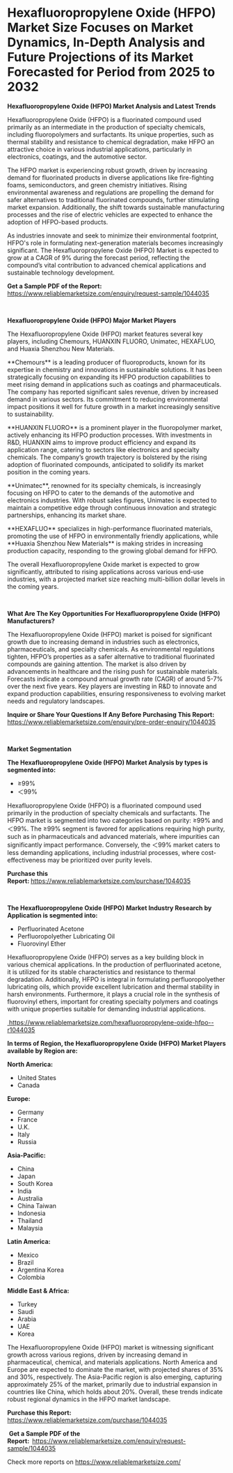 <p><h1>Hexafluoropropylene Oxide (HFPO) Market Size Focuses on Market Dynamics, In-Depth Analysis and Future Projections of its Market Forecasted for Period from 2025 to 2032</h1></p><p><strong>Hexafluoropropylene Oxide (HFPO) Market Analysis and Latest Trends</strong></p>
<p><p>Hexafluoropropylene Oxide (HFPO) is a fluorinated compound used primarily as an intermediate in the production of specialty chemicals, including fluoropolymers and surfactants. Its unique properties, such as thermal stability and resistance to chemical degradation, make HFPO an attractive choice in various industrial applications, particularly in electronics, coatings, and the automotive sector.</p><p>The HFPO market is experiencing robust growth, driven by increasing demand for fluorinated products in diverse applications like fire-fighting foams, semiconductors, and green chemistry initiatives. Rising environmental awareness and regulations are propelling the demand for safer alternatives to traditional fluorinated compounds, further stimulating market expansion. Additionally, the shift towards sustainable manufacturing processes and the rise of electric vehicles are expected to enhance the adoption of HFPO-based products.</p><p>As industries innovate and seek to minimize their environmental footprint, HFPO's role in formulating next-generation materials becomes increasingly significant. The Hexafluoropropylene Oxide (HFPO) Market is expected to grow at a CAGR of 9% during the forecast period, reflecting the compound’s vital contribution to advanced chemical applications and sustainable technology development.</p></p>
<p><strong>Get a Sample PDF of the Report:&nbsp;</strong> <a href="https://www.reliablemarketsize.com/enquiry/request-sample/1044035?utm_campaign=3456&utm_medium=2&utm_source=Github&utm_content=ia&utm_term=27032025&utm_id=hexafluoropropylene-oxide-hfpo">https://www.reliablemarketsize.com/enquiry/request-sample/1044035</a></p>
<p>&nbsp;</p>
<p><strong>Hexafluoropropylene Oxide (HFPO) Major Market Players</strong></p>
<p><p>The Hexafluoropropylene Oxide (HFPO) market features several key players, including Chemours, HUANXIN FLUORO, Unimatec, HEXAFLUO, and Huaxia Shenzhou New Materials. </p><p>**Chemours** is a leading producer of fluoroproducts, known for its expertise in chemistry and innovations in sustainable solutions. It has been strategically focusing on expanding its HFPO production capabilities to meet rising demand in applications such as coatings and pharmaceuticals. The company has reported significant sales revenue, driven by increased demand in various sectors. Its commitment to reducing environmental impact positions it well for future growth in a market increasingly sensitive to sustainability.</p><p>**HUANXIN FLUORO** is a prominent player in the fluoropolymer market, actively enhancing its HFPO production processes. With investments in R&D, HUANXIN aims to improve product efficiency and expand its application range, catering to sectors like electronics and specialty chemicals. The company’s growth trajectory is bolstered by the rising adoption of fluorinated compounds, anticipated to solidify its market position in the coming years.</p><p>**Unimatec**, renowned for its specialty chemicals, is increasingly focusing on HFPO to cater to the demands of the automotive and electronics industries. With robust sales figures, Unimatec is expected to maintain a competitive edge through continuous innovation and strategic partnerships, enhancing its market share.</p><p>**HEXAFLUO** specializes in high-performance fluorinated materials, promoting the use of HFPO in environmentally friendly applications, while **Huaxia Shenzhou New Materials** is making strides in increasing production capacity, responding to the growing global demand for HFPO.</p><p>The overall Hexafluoropropylene Oxide market is expected to grow significantly, attributed to rising applications across various end-use industries, with a projected market size reaching multi-billion dollar levels in the coming years.</p></p>
<p>&nbsp;</p>
<p><strong>What Are The Key Opportunities For Hexafluoropropylene Oxide (HFPO) Manufacturers?</strong></p>
<p><p>The Hexafluoropropylene Oxide (HFPO) market is poised for significant growth due to increasing demand in industries such as electronics, pharmaceuticals, and specialty chemicals. As environmental regulations tighten, HFPO’s properties as a safer alternative to traditional fluorinated compounds are gaining attention. The market is also driven by advancements in healthcare and the rising push for sustainable materials. Forecasts indicate a compound annual growth rate (CAGR) of around 5-7% over the next five years. Key players are investing in R&D to innovate and expand production capabilities, ensuring responsiveness to evolving market needs and regulatory landscapes.</p></p>
<p><strong>Inquire or Share Your Questions If Any Before Purchasing This Report:</strong> <a href="https://www.reliablemarketsize.com/enquiry/pre-order-enquiry/1044035?utm_campaign=3456&utm_medium=2&utm_source=Github&utm_content=ia&utm_term=27032025&utm_id=hexafluoropropylene-oxide-hfpo">https://www.reliablemarketsize.com/enquiry/pre-order-enquiry/1044035</a></p>
<p>&nbsp;</p>
<p><strong>Market Segmentation</strong></p>
<p><strong>The Hexafluoropropylene Oxide (HFPO) Market Analysis by types is segmented into:</strong></p>
<p><ul><li>≥99%</li><li>＜99%</li></ul></p>
<p><p>Hexafluoropropylene Oxide (HFPO) is a fluorinated compound used primarily in the production of specialty chemicals and surfactants. The HFPO market is segmented into two categories based on purity: ≥99% and ＜99%. The ≥99% segment is favored for applications requiring high purity, such as in pharmaceuticals and advanced materials, where impurities can significantly impact performance. Conversely, the ＜99% market caters to less demanding applications, including industrial processes, where cost-effectiveness may be prioritized over purity levels.</p></p>
<p><strong>Purchase this Report:&nbsp;</strong><a href="https://www.reliablemarketsize.com/purchase/1044035?utm_campaign=3456&utm_medium=2&utm_source=Github&utm_content=ia&utm_term=27032025&utm_id=hexafluoropropylene-oxide-hfpo">https://www.reliablemarketsize.com/purchase/1044035</a></p>
<p>&nbsp;</p>
<p><strong>The Hexafluoropropylene Oxide (HFPO) Market Industry Research by Application is segmented into:</strong></p>
<p><ul><li>Perfluorinated Acetone</li><li>Perfluoropolyether Lubricating Oil</li><li>Fluorovinyl Ether</li></ul></p>
<p><p>Hexafluoropropylene Oxide (HFPO) serves as a key building block in various chemical applications. In the production of perfluorinated acetone, it is utilized for its stable characteristics and resistance to thermal degradation. Additionally, HFPO is integral in formulating perfluoropolyether lubricating oils, which provide excellent lubrication and thermal stability in harsh environments. Furthermore, it plays a crucial role in the synthesis of fluorovinyl ethers, important for creating specialty polymers and coatings with unique properties suitable for demanding industrial applications.</p></p>
<p><a href="https://www.reliablemarketsize.com/hexafluoropropylene-oxide-hfpo--r1044035?utm_campaign=3456&utm_medium=2&utm_source=Github&utm_content=ia&utm_term=27032025&utm_id=hexafluoropropylene-oxide-hfpo">&nbsp;https://www.reliablemarketsize.com/hexafluoropropylene-oxide-hfpo--r1044035</a></p>
<p><strong>In terms of Region, the Hexafluoropropylene Oxide (HFPO) Market Players available by Region are:</strong></p>
<p>
    <p> <strong> North America: </strong>
        <ul>
            <li>United States</li>
            <li>Canada</li>
        </ul>
        </p> 
    <p> <strong> Europe: </strong>
        <ul>
            <li>Germany</li>
            <li>France</li>
            <li>U.K.</li>
            <li>Italy</li>
            <li>Russia</li>
        </ul>
        </p> 
    <p> <strong> Asia-Pacific: </strong>
        <ul>
            <li>China</li>
            <li>Japan</li>
            <li>South Korea</li>
            <li>India</li>
            <li>Australia</li>
            <li>China Taiwan</li>
            <li>Indonesia</li>
            <li>Thailand</li>
            <li>Malaysia</li>
        </ul>
        </p> 
    <p> <strong> Latin America: </strong>
        <ul>
            <li>Mexico</li>
            <li>Brazil</li>
            <li>Argentina Korea</li>
            <li>Colombia</li>
        </ul>
        </p> 
    <p> <strong> Middle East & Africa: </strong>
        <ul>
            <li>Turkey</li>
            <li>Saudi</li>
            <li>Arabia</li>
            <li>UAE</li>
            <li>Korea</li>
        </ul>
    </p>
    </p>
<p><p>The Hexafluoropropylene Oxide (HFPO) market is witnessing significant growth across various regions, driven by increasing demand in pharmaceutical, chemical, and materials applications. North America and Europe are expected to dominate the market, with projected shares of 35% and 30%, respectively. The Asia-Pacific region is also emerging, capturing approximately 25% of the market, primarily due to industrial expansion in countries like China, which holds about 20%. Overall, these trends indicate robust regional dynamics in the HFPO market landscape.</p></p>
<p><strong>Purchase this Report: </strong><a href="https://www.reliablemarketsize.com/purchase/1044035?utm_campaign=3456&utm_medium=2&utm_source=Github&utm_content=ia&utm_term=27032025&utm_id=hexafluoropropylene-oxide-hfpo">https://www.reliablemarketsize.com/purchase/1044035</a></p>
<p>&nbsp;<strong>Get a Sample PDF of the Report:&nbsp;&nbsp;</strong><a href="https://www.reliablemarketsize.com/enquiry/request-sample/1044035?utm_campaign=3456&utm_medium=2&utm_source=Github&utm_content=ia&utm_term=27032025&utm_id=hexafluoropropylene-oxide-hfpo">https://www.reliablemarketsize.com/enquiry/request-sample/1044035</a></p>
<p><strong></strong></p>
<p>Check more reports on <a href="https://www.reliablemarketsize.com/?utm_campaign=3456&utm_medium=2&utm_source=Github&utm_content=ia&utm_term=27032025&utm_id=hexafluoropropylene-oxide-hfpo">https://www.reliablemarketsize.com/</a></p>